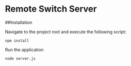 # Remote Switch Server #

##Installation

Navigate to the project root and execute the following script:
```
npm install 
```

Run the application
```
node server.js
```

